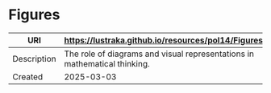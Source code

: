 # Figures

URI|https://lustraka.github.io/resources/pol14/Figures
-|-
Description|The role of diagrams and visual representations in mathematical thinking.
Created|2025-03-03

